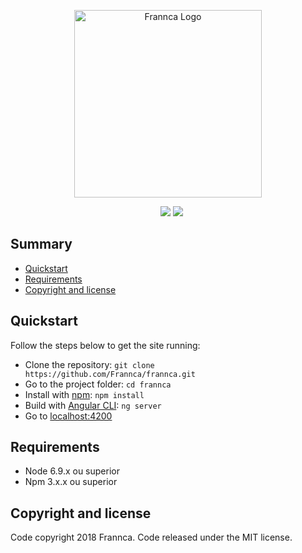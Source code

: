 <p align="center">
  <img src="http://frannca.com/assets/images/logo.png" width="300px" alt="Frannca Logo">
  
  <p align="center">
    <a href="VERSION.txt"><img src="https://badge.fury.io/gh/Frannca%2Ffrannca.svg"></a>
    <a href="https://travis-ci.org/Frannca/frannca"><img src="https://travis-ci.org/Frannca/frannca.svg?branch=master"></a>
  </p>
</p>

## Summary
- [Quickstart](#quickstart)
- [Requirements](#requirements)
- [Copyright and license](#copyright-and-license)

## Quickstart

Follow the steps below to get the site running:

- Clone the repository: `git clone https://github.com/Frannca/frannca.git`
- Go to the project folder: `cd frannca`
- Install with [npm](https://www.npmjs.com): `npm install`
- Build with [Angular CLI](http://cli.angular.io): `ng server`
- Go to [localhost:4200](localhost:4200)

## Requirements

- Node 6.9.x ou superior
- Npm 3.x.x ou superior

## Copyright and license

Code copyright 2018 Frannca. Code released under the MIT license.